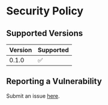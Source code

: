 # Security Policy

## Supported Versions

| Version | Supported          |
| ------- | ------------------ |
| 0.1.0   | :white_check_mark: |

## Reporting a Vulnerability

Submit an issue [here](https://github.com/m1ten/wix/issue).
